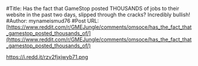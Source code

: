 #Title: Has the fact that GameStop posted THOUSANDS of jobs to their website in the past two days, slipped through the cracks? Incredibly bullish!
#Author: mynameismud76
#Post URL: [https://www.reddit.com/r/GMEJungle/comments/omsoce/has_the_fact_that_gamestop_posted_thousands_of/](https://www.reddit.com/r/GMEJungle/comments/omsoce/has_the_fact_that_gamestop_posted_thousands_of/)


https://i.redd.it/rzv2fjxjwyb71.png